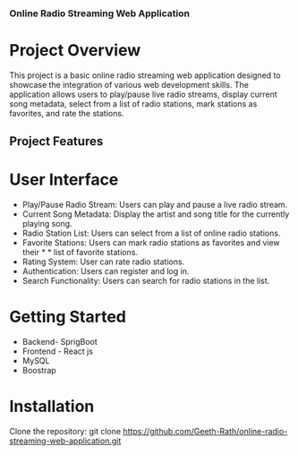 ### Online Radio Streaming Web Application

# Project Overview

This project is a basic online radio streaming web application designed to showcase the integration of various web development skills. The application allows users to play/pause live radio streams, display current song metadata, select from a list of radio stations, mark stations as favorites, and rate the stations.

## Project Features

# User Interface

- Play/Pause Radio Stream: Users can play and pause a live radio stream.
- Current Song Metadata: Display the artist and song title for the currently playing song.
- Radio Station List: Users can select from a list of online radio stations.
- Favorite Stations: Users can mark radio stations as favorites and view their \* \* list of favorite stations.
- Rating System: User can rate radio stations.
- Authentication: Users can register and log in.
- Search Functionality: Users can search for radio stations in the list.

# Getting Started

- Backend- SprigBoot
- Frontend - React js 
- MySQL
- Boostrap

# Installation

Clone the repository:
git clone https://github.com/Geeth-Rath/online-radio-streaming-web-application.git

